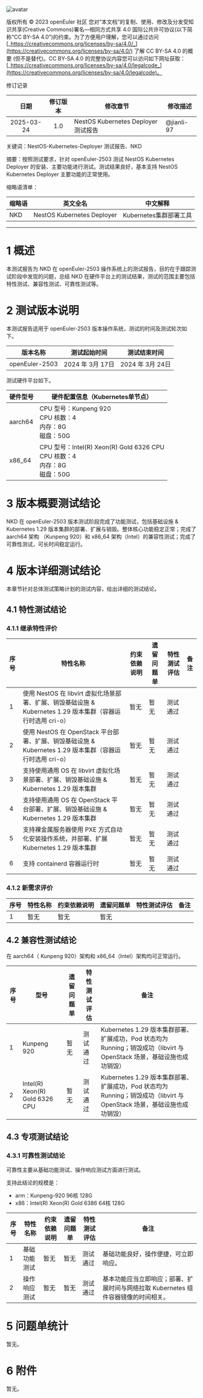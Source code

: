 ![avatar](../images/openEuler.png)

版权所有 © 2023 openEuler 社区
您对“本文档”的复制、使用、修改及分发受知识共享(Creative Commons)署名—相同方式共享 4.0 国际公共许可协议(以下简称“CC BY-SA 4.0”)的约束。为了方便用户理解，您可以通过访问[_https://creativecommons.org/licenses/by-sa/4.0/_](https://creativecommons.org/licenses/by-sa/4.0/) 了解 CC BY-SA 4.0 的概要 (但不是替代)。CC BY-SA 4.0 的完整协议内容您可以访问如下网址获取：[_https://creativecommons.org/licenses/by-sa/4.0/legalcode_](https://creativecommons.org/licenses/by-sa/4.0/legalcode)。

修订记录

|    日期    | 修订版本 | 修改章节                                 | 修改描述   |
| :--------: | :------: | ---------------------------------------- | ---------- |
| 2025-03-24 |   1.0    | NestOS Kubernetes Deployer 测试报告      | @jianli-97 |

关键词：NestOS-Kubernetes-Deployer 测试报告、NKD

摘要：按照测试要求，针对 openEuler-2503 测试 NestOS Kubernetes Deployer 的安装、主要功能进行测试。测试结果良好，基本支持 NestOS Kubernetes Deployer 主要功能的正常使用。

缩略语清单：

| 缩略语 | 英文全名                   | 中文解释               |
| ------ | -------------------------- | ---------------------- |
| NKD    | NestOS Kubernetes Deployer | Kubernetes集群部署工具 |

---

# 1 概述

本测试报告为 NKD 在 openEuler-2503 操作系统上的测试报告，目的在于跟踪测试阶段中发现的问题，总结 NKD 在硬件平台上的测试结果，测试的范围主要包括 特性测试、兼容性测试、可靠性测试等。

# 2 测试版本说明

本测试报告适用于 openEuler-2503 版本操作系统，测试的时间及测试轮次如下。

| 版本名称       | 测试起始时间      | 测试结束时间     |
| -------------- | ----------------- | ---------------- |
| openEuler-2503 | 2024 年 3月 17日  | 2024 年 3月 24日 |

测试硬件平台如下。

| 硬件型号 | 硬件配置信息（Kubernetes单节点）                                                       |
| -------- | -------------------------------------------------------------------------------------- |
| aarch64  | CPU 型号：Kunpeng 920<br />CPU 核数：4<br />内存：8G<br />磁盘：50G                    |
| x86_64   | CPU 型号：Intel(R) Xeon(R) Gold 6326 CPU<br />CPU 核数：4<br />内存：8G<br />磁盘：50G |

# 3 版本概要测试结论

NKD 在 openEuler-2503 版本测试阶段完成了功能测试，包括基础设施 & Kubernetes 1.29 版本集群的部署、扩展与销毁。整体核心功能稳定正常；完成了 aarch64 架构 （Kunpeng 920）和 x86_64 架构（Intel）的兼容性测试；完成了可靠性测试，可长时间稳定运行。

# 4 版本详细测试结论

本章节针对总体测试策略计划的测试内容，给出详细的测试结论。

## 4.1 特性测试结论

### 4.1.1 继承特性评价

| 序号 | 特性名称                                                                                                     | 约束依赖说明 | 遗留问题单 | 特性测试评估               | 备注 |
| :--- | ------------------------------------------------------------------------------------------------------------ | ------------ | ---------- | -------------------------- | ---- |
| 1    | 使用 NestOS 在 libvirt 虚拟化场景部署、扩展、销毁基础设施 & Kubernetes 1.29 版本集群（容器运行时选用 cri-o） | 暂无         | 暂无       | 测试通过                   |      |
| 2    | 使用 NestOS 在 OpenStack 平台部署、扩展、销毁基础设施 & Kubernetes 1.29 版本集群（容器运行时选用 cri-o）     | 暂无         | 暂无       | 测试通过                   |      |
| 3    | 支持使用通用 OS 在 libvirt 虚拟化场景部署、扩展、销毁基础设施 & Kubernetes 1.29 版本集群                     | 暂无         | 暂无       | 测试通过                   |      |
| 4    | 支持使用通用 OS 在 OpenStack 平台部署、扩展、销毁基础设施 & Kubernetes 1.29 版本集群                         | 暂无         | 暂无       | 测试通过                   |      |
| 5    | 支持裸金属服务器使用 PXE 方式自动化安装操作系统，并部署、扩展 Kubernetes 1.29 版本集群                       | 暂无         | 暂无       | 测试通过                   |      |
| 6    | 支持 containerd 容器运行时                                                                                   | 暂无         | 暂无       | 测试通过                   |      |

### 4.1.2 新需求评价

| 序号 | 特性名称                                                     | 约束依赖说明 | 遗留问题单 | 特性测试评估               | 备注 |
| :--- | ------------------------------------------------------------ | ------------ | ---------- | -------------------------- | ---- |
| 1    | 暂无                                                         | 暂无         | 暂无       |                            |      |


## 4.2 兼容性测试结论

在 aarch64（  Kunpeng 920）架构和 x86_64（Intel）架构均可正常运行。

| 序号 | 型号                           | 遗留问题单 | 特性测试评估               | 备注                                                                                                                   |
| ---- | ------------------------------ | ---------- | -------------------------- | ---------------------------------------------------------------------------------------------------------------------- |
| 1    | Kunpeng 920                    | 暂无       | 测试通过                   | Kubernetes 1.29 版本集群部署、扩展成功，Pod 状态均为Running；销毁成功（libvirt 与 OpenStack 场景，基础设施也成功销毁） |
| 2    | Intel(R) Xeon(R) Gold 6326 CPU | 暂无       | 测试通过                   | Kubernetes 1.29 版本集群部署、扩展成功，Pod 状态均为Running；销毁成功（libvirt 与 OpenStack 场景，基础设施也成功销毁） |

## 4.3 专项测试结论

### 4.3.1 可靠性测试结论

可靠性主要从基础功能测试、操作响应测试方面进行测试。

支持此结论的规模是：

- arm：Kunpeng-920 96核 128G
- x86：Intel(R) Xeon(R) Gold 6386 64核 128G

| 序号 | 特性名称     | 约束依赖说明 | 遗留问题单 | 特性测试评估               | 备注                                                                               |
| ---- | ------------ | ------------ | ---------- | -------------------------- | ---------------------------------------------------------------------------------- |
| 1    | 基础功能测试 | 暂无         | 暂无       | 测试通过                   | 基础功能良好，操作便捷，可立即响应。                                               |
| 2    | 操作响应测试 | 暂无         | 暂无       | 测试通过                   | 基本功能应当立即响应；部署、扩展时间与网络拉取 Kubernetes 组件容器镜像的时间相关。 |

# 5 问题单统计

暂无。

# 6 附件

暂无。